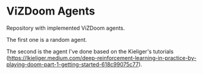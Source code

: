 # ViZDoom Agents

Repository with implemented ViZDoom agents.

The first one is a random agent.

The second is the agent I've done based on the Kieliger's tutorials (https://lkieliger.medium.com/deep-reinforcement-learning-in-practice-by-playing-doom-part-1-getting-started-618c99075c77).
